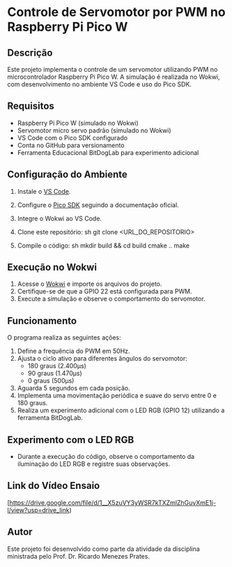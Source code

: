 # Controle de Servomotor por PWM no Raspberry Pi Pico W

## Descrição
Este projeto implementa o controle de um servomotor utilizando PWM no microcontrolador Raspberry Pi Pico W. A simulação é realizada no Wokwi, com desenvolvimento no ambiente VS Code e uso do Pico SDK.

## Requisitos
- Raspberry Pi Pico W (simulado no Wokwi)
- Servomotor micro servo padrão (simulado no Wokwi)
- VS Code com o Pico SDK configurado
- Conta no GitHub para versionamento
- Ferramenta Educacional BitDogLab para experimento adicional

## Configuração do Ambiente
1. Instale o [VS Code](https://code.visualstudio.com/).
2. Configure o [Pico SDK](https://github.com/raspberrypi/pico-sdk) seguindo a documentação oficial.
3. Integre o Wokwi ao VS Code.
4. Clone este repositório:
   sh
   git clone <URL_DO_REPOSITORIO>
   
5. Compile o código:
   sh
   mkdir build && cd build
   cmake ..
   make
   

## Execução no Wokwi
1. Acesse o [Wokwi](https://wokwi.com/) e importe os arquivos do projeto.
2. Certifique-se de que a GPIO 22 está configurada para PWM.
3. Execute a simulação e observe o comportamento do servomotor.

## Funcionamento
O programa realiza as seguintes ações:
1. Define a frequência do PWM em 50Hz.
2. Ajusta o ciclo ativo para diferentes ângulos do servomotor:
   - 180 graus (2.400µs)
   - 90 graus (1.470µs)
   - 0 graus (500µs)
3. Aguarda 5 segundos em cada posição.
4. Implementa uma movimentação periódica e suave do servo entre 0 e 180 graus.
5. Realiza um experimento adicional com o LED RGB (GPIO 12) utilizando a ferramenta BitDogLab.

## Experimento com o LED RGB
- Durante a execução do código, observe o comportamento da iluminação do LED RGB e registre suas observações.

## Link do Vídeo Ensaio
[https://drive.google.com/file/d/1__X5zuVY3yWSR7kTXZmlZhGuvXmE1j-l/view?usp=drive_link)

## Autor
Este projeto foi desenvolvido como parte da atividade da disciplina ministrada pelo Prof. Dr. Ricardo Menezes Prates.
